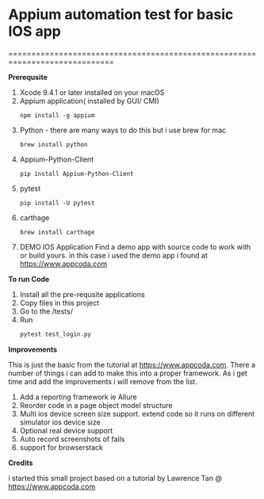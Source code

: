 
# Appium automation test for basic IOS app
=============================================================================

**Prerequsite**
1. Xcode 9.4.1 or later installed on your macOS
2. Appium application( installed by GUI/ CMI)
   ```shell
   npm install -g appium
    ``` 
3. Python - there are many ways to do this but i use brew for mac
   ```shell
   brew install python
    ``` 
4. Appium-Python-Client
   ```shell
   pip install Appium-Python-Client
    ``` 
5. pytest
   ```shell
   pip install -U pytest
    ``` 
6. carthage
   ```shell
   brew install carthage
    ```     
7. DEMO IOS Application
   Find a demo app with source code to work with or build yours.
   in this case i used the demo app i found at https://www.appcoda.com

**To run Code**

1. Install all the pre-requsite applications
2. Copy files in this project
3. Go to the /tests/
4. Run
    ```python
    pytest test_login.py
    ``` 
**Improvements**
 
This is just the basic from the tutorial at https://www.appcoda.com.
There a number of things i can add to make this into a proper framework.
As i get time and add the improvements i will remove from the list.
1. Add a reporting framework ie Allure
2. Reorder code in a page object model structure
3. Multi ios device screen size support. extend code so it runs
on different simulator ios device size
4. Optional real device support
5. Auto record screenshots of fails
6. support for browserstack


**Credits**

i started this small project based on a tutorial by 
Lawrence Tan @ https://www.appcoda.com

